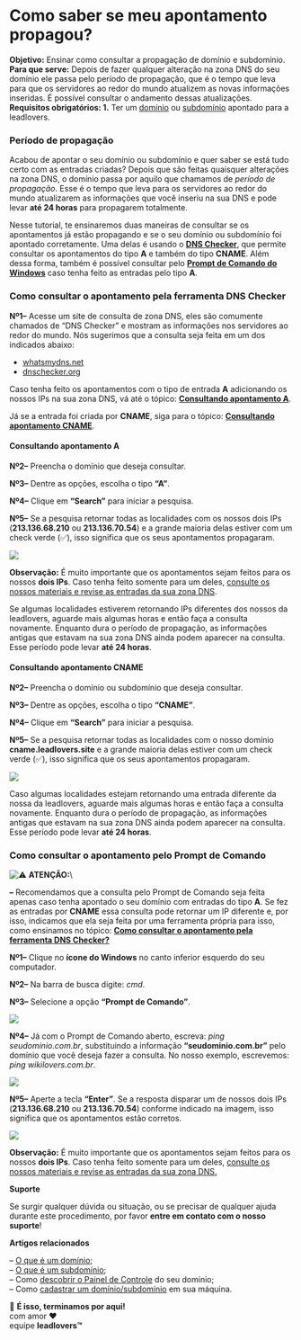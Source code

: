 # Como saber se meu apontamento propagou?

**Objetivo:** Ensinar como consultar a propagação de domínio e subdomínio.\
**Para que serve:** Depois de fazer qualquer alteração na zona DNS do seu domínio ele passa pelo período de propagação, que é o tempo que leva para que os servidores ao redor do mundo atualizem as novas informações inseridas. É possível consultar o andamento dessas atualizações.\
**Requisitos obrigatórios: 1.** Ter um [domínio](https://suporte.love/o-que-e-um-dominio/) ou [subdomínio](https://suporte.love/o-que-e-um-subdominio/) apontado para a leadlovers.

### **Período de propagação** <a href="#periodo-propagacao" id="periodo-propagacao"></a>

Acabou de apontar o seu domínio ou subdomínio e quer saber se está tudo certo com as entradas criadas? Depois que são feitas quaisquer alterações na zona DNS, o domínio passa por aquilo que chamamos de _período de propagação_. Esse é o tempo que leva para os servidores ao redor do mundo atualizarem as informações que você inseriu na sua DNS e pode levar **até 24 horas** para propagarem totalmente.

Nesse tutorial, te ensinaremos duas maneiras de consultar se os apontamentos já estão propagando e se o seu domínio ou subdomínio foi apontado corretamente. Uma delas é usando o [**DNS Checker**](broken-reference), que permite consultar os apontamentos do tipo **A** e também do tipo **CNAME**. Além dessa forma, também é possível consultar pelo [**Prompt de Comando do Windows**](broken-reference) caso tenha feito as entradas pelo tipo **A**.

### **Como consultar o apontamento pela ferramenta DNS Checker** <a href="#dns-checker" id="dns-checker"></a>

**Nº1–** Acesse um site de consulta de zona DNS, eles são comumente chamados de “DNS Checker” e mostram as informações nos servidores ao redor do mundo. Nós sugerimos que a consulta seja feita em um dos indicados abaixo:

* [whatsmydns.net](https://www.whatsmydns.net/)
* [dnschecker.org](https://dnschecker.org/)

Caso tenha feito os apontamentos com o tipo de entrada **A** adicionando os nossos IPs na sua zona DNS, vá até o tópico: [**Consultando apontamento A**](broken-reference).

Já se a entrada foi criada por **CNAME**, siga para o tópico: [**Consultando apontamento CNAME**](broken-reference).

#### **Consultando apontamento A** <a href="#consultando-apontamento-a" id="consultando-apontamento-a"></a>

**Nº2–** Preencha o domínio que deseja consultar.

**Nº3–** Dentre as opções, escolha o tipo **“A”**.

**Nº4–** Clique em **“Search”** para iniciar a pesquisa.

**Nº5–** Se a pesquisa retornar todas as localidades com os nossos dois IPs (**213.136.68.210** ou **213.136.70.54**) e a grande maioria delas estiver com um check verde (✅), isso significa que os seus apontamentos propagaram.

[![](https://legado.leadlovers.site/wp-content/uploads/2016/06/passo1.png)](https://legado.leadlovers.site/wp-content/uploads/2016/06/passo1.png)

**Observação:** É muito importante que os apontamentos sejam feitos para os nossos **dois IPs**. Caso tenha feito somente para um deles, [consulte os nossos materiais e revise as entradas da sua zona DNS](https://suporte.love/o-que-e-um-dominio/).

Se algumas localidades estiverem retornando IPs diferentes dos nossos da leadlovers, aguarde mais algumas horas e então faça a consulta novamente. Enquanto dura o período de propagação, as informações antigas que estavam na sua zona DNS ainda podem aparecer na consulta. Esse período pode levar **até 24 horas**.

#### **Consultando apontamento CNAME** <a href="#consultando-apontamento-cname" id="consultando-apontamento-cname"></a>

**Nº2–** Preencha o domínio ou subdomínio que deseja consultar.

**Nº3–** Dentre as opções, escolha o tipo **“CNAME”**.

**Nº4–** Clique em **“Search”** para iniciar a pesquisa.

**Nº5–** Se a pesquisa retornar todas as localidades com o nosso domínio **cname.leadlovers.site** e a grande maioria delas estiver com um check verde (✅), isso significa que os seus apontamentos propagaram.

[![](https://legado.leadlovers.site/wp-content/uploads/2016/06/passo2.png)](https://legado.leadlovers.site/wp-content/uploads/2016/06/passo2.png)

Caso algumas localidades estejam retornando uma entrada diferente da nossa da leadlovers, aguarde mais algumas horas e então faça a consulta novamente. Enquanto dura o período de propagação, as informações antigas que estavam na sua zona DNS ainda podem aparecer na consulta. Esse período pode levar **até 24 horas**.

### **Como consultar o apontamento pelo Prompt de Comando** <a href="#prompt-de-comando" id="prompt-de-comando"></a>

![⚠](https://s.w.org/images/core/emoji/13.0.0/svg/26a0.svg) **ATENÇÃO:**\


**–** Recomendamos que a consulta pelo Prompt de Comando seja feita apenas caso tenha apontado o seu domínio com entradas do tipo **A**. Se fez as entradas por **CNAME** essa consulta pode retornar um IP diferente e, por isso, indicamos que ela seja feita por uma ferramenta própria para isso, como ensinamos no tópico: [**Como consultar o apontamento pela ferramenta DNS Checker?**](broken-reference)

**Nº1–** Clique no **ícone do Windows** no canto inferior esquerdo do seu computador.

**Nº2–** Na barra de busca digite: _cmd_.

**Nº3–** Selecione a opção **“Prompt de Comando”**.

[![](https://legado.leadlovers.site/wp-content/uploads/2016/06/passo3.png)](https://legado.leadlovers.site/wp-content/uploads/2016/06/passo3.png)

**Nº4–** Já com o Prompt de Comando aberto, escreva: _ping seudominio.com.br_, substituindo a informação **“seudominio.com.br”** pelo domínio que você deseja fazer a consulta. No nosso exemplo, escrevemos: _ping wikilovers.com.br_.

[![](https://legado.leadlovers.site/wp-content/uploads/2016/06/passo4.png)](https://legado.leadlovers.site/wp-content/uploads/2016/06/passo4.png)

**Nº5–** Aperte a tecla **“Enter”**. Se a resposta disparar um de nossos dois IPs (**213.136.68.210** ou **213.136.70.54**) conforme indicado na imagem, isso significa que os apontamentos estão corretos.

[![](https://legado.leadlovers.site/wp-content/uploads/2016/06/passo5.png)](https://legado.leadlovers.site/wp-content/uploads/2016/06/passo5.png)

**Observação:** É muito importante que os apontamentos sejam feitos para os nossos **dois IPs**. Caso tenha feito somente para um deles, [consulte os nossos materiais e revise as entradas da sua zona DNS.](https://suporte.love/o-que-e-um-dominio/)

**Suporte**

Se surgir qualquer dúvida ou situação, ou se precisar de qualquer ajuda durante este procedimento, por favor **entre em contato com o nosso suporte**!

**Artigos relacionados**

– [O que é um domínio](https://suporte.love/o-que-e-um-dominio/);\
– [O que é um subdomínio](https://suporte.love/o-que-e-um-subdominio/);\
– Como [descobrir o Painel de Controle](https://suporte.love/descobrir-cpanel/) do seu domínio;\
– Como [cadastrar um domínio/subdomínio](https://suporte.love/como-cadastrar-dominio-maquina/) em sua máquina.

🏁 **É isso, terminamos por aqui!**\
com amor ❤\
equipe **leadlovers™**
